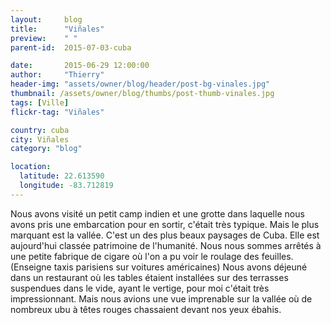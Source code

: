 ```yaml
---
layout:     blog
title:      "Viñales"
preview:    " "
parent-id:  2015-07-03-cuba

date:       2015-06-29 12:00:00
author:     "Thierry"
header-img: "assets/owner/blog/header/post-bg-vinales.jpg"
thumbnail: /assets/owner/blog/thumbs/post-thumb-vinales.jpg
tags: [Ville]
flickr-tag: "Viñales"

country: cuba
city: Viñales
category: "blog"

location:
  latitude: 22.613590
  longitude: -83.712819
---
```



Nous avons visité un petit camp indien et une grotte dans laquelle nous avons pris une embarcation pour en sortir, c'était très typique.
Mais le plus marquant est la vallée. C'est un des plus beaux paysages de Cuba. Elle est aujourd'hui classée patrimoine de l'humanité.
Nous nous sommes arrêtés à une petite fabrique de cigare où l'on a pu voir le roulage des feuilles.
(Enseigne taxis parisiens sur voitures américaines)
Nous avons déjeuné dans un restaurant où les tables étaient installées sur des terrasses suspendues dans le vide, ayant le vertige, pour moi c'était très impressionnant.
Mais nous avions une vue imprenable sur la vallée où de nombreux ubu à têtes rouges chassaient devant nos yeux ébahis.
